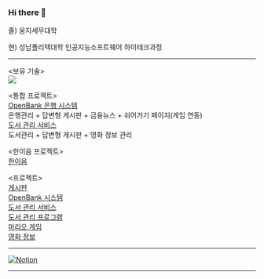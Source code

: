 ### Hi there 👋

졸) 웅지세무대학

현) 성남폴리텍대학 인공지능소프트웨어 하이테크과정

<hr>

<보유 기술> <br>
<img src="https://github.com/juyub/juyub/assets/126839881/9c0f935e-1a59-4f05-8833-2416c99fbea5" /> <br>

<통합 프로젝트> <br>
<a href="https://github.com/juyub/tp-JooBank">OpenBank 은행 시스템</a> <br>
 은행관리 + 답변형 게시판 + 금융뉴스 + 쉬어가기 페이지(게임 연동) <br>
<a href="https://github.com/juyub/tp-JooLibT">도서 관리 서비스</a> <br>
 도서관리 + 답변형 게시판 + 영화 정보 관리 <br>

<한이음 프로젝트><br>
<a href="https://github.com/juyub/jy_hanium">한이음</a>

<프로젝트> <br>
<a href="https://github.com/juyub/JooBoard">게시판</a> <br>
<a href="https://github.com/juyub/JooBank">OpenBank 시스템</a> <br>
<a href="https://github.com/juyub/JooLib">도서 관리 서비스</a> <br>
<a href="https://github.com/juyub/BookM_TTT">도서 관리 프로그램</a> <br>
<a href="https://github.com/juyub/web-basic">마리오 게임</a> <br>
<a href="https://github.com/juyub/movieInfo">영화 정보</a>

<hr>

<a href="https://helpful-budget-5ec.notion.site/6281a7bdbc704edfb1dfb05dd78ddb2c" target="blank">![Notion](https://img.shields.io/badge/Notion-%23000000.svg?style=for-the-badge&logo=notion&logoColor=white)</a>

<hr>



<!--
<a href="https://juyub.github.io/web-basic/Mario/mario.html" target="blank">마리오게임</a>

<!--
**juyub/juyub** is a ✨ _special_ ✨ repository because its `README.md` (this file) appears on your GitHub profile.

Here are some ideas to get you started:

- 🔭 I’m currently working on ...
- 🌱 I’m currently learning ...
- 👯 I’m looking to collaborate on ...
- 🤔 I’m looking for help with ...
- 💬 Ask me about ...
- 📫 How to reach me: ...
- 😄 Pronouns: ...
- ⚡ Fun fact: ...
-->
